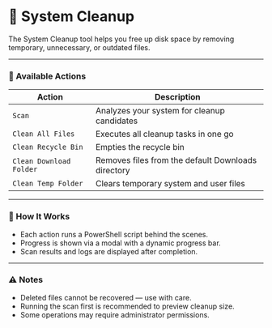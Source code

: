 # 🧹 System Cleanup

The System Cleanup tool helps you free up disk space by removing temporary, unnecessary, or outdated files.

---

### 🧪 Available Actions

| Action                | Description                                              |
|------------------------|----------------------------------------------------------|
| `Scan`                | Analyzes your system for cleanup candidates              |
| `Clean All Files`     | Executes all cleanup tasks in one go                     |
| `Clean Recycle Bin`   | Empties the recycle bin                  |
| `Clean Download Folder` | Removes files from the default Downloads directory     |
| `Clean Temp Folder`   | Clears temporary system and user files                   |

---

### 🔄 How It Works

- Each action runs a PowerShell script behind the scenes.
- Progress is shown via a modal with a dynamic progress bar.
- Scan results and logs are displayed after completion.

---

### ⚠ Notes

- Deleted files cannot be recovered — use with care.
- Running the scan first is recommended to preview cleanup size.
- Some operations may require administrator permissions.
